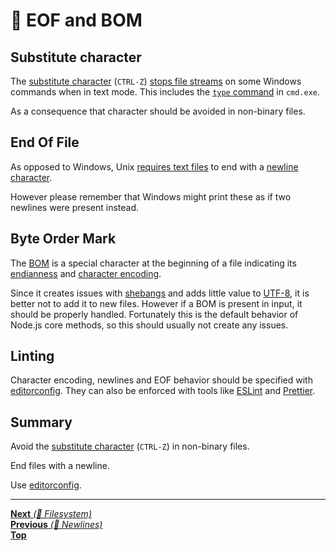 # 📝 EOF and BOM

## Substitute character

The [substitute character](https://en.wikipedia.org/wiki/Substitute_character)
(`CTRL-Z`)
[stops file streams](https://docs.microsoft.com/en-us/cpp/c-runtime-library/reference/read?view=vs-2017#remarks)
on some Windows commands when in text mode. This includes the
[`type` command](https://ss64.com/nt/type.html) in `cmd.exe`.

As a consequence that character should be avoided in non-binary files.

## End Of File

As opposed to Windows, Unix
[requires text files](http://pubs.opengroup.org/onlinepubs/9699919799/basedefs/V1_chap03.html#tag_03_206)
to end with a [newline character](newlines.md).

However please remember that Windows might print these as if two newlines were
present instead.

## Byte Order Mark

The [BOM](https://en.wikipedia.org/wiki/Byte_order_mark) is a special character
at the beginning of a file indicating its
[endianness](https://en.wikipedia.org/wiki/Endianness) and
[character encoding](https://en.wikipedia.org/wiki/Character_encoding).

Since it creates issues with
[shebangs](<https://en.wikipedia.org/wiki/Shebang_(Unix)>) and adds little value
to [UTF-8](https://en.wikipedia.org/wiki/UTF-8), it is better not to add it to
new files. However if a BOM is present in input, it should be properly handled.
Fortunately this is the default behavior of Node.js core methods, so this should
usually not create any issues.

## Linting

Character encoding, newlines and EOF behavior should be specified with
[editorconfig](https://editorconfig.org/). They can also be enforced with tools
like [ESLint](https://eslint.org/docs/rules/eol-last) and
[Prettier](https://github.com/prettier/prettier).

## Summary

Avoid the
[substitute character](https://en.wikipedia.org/wiki/Substitute_character)
(`CTRL-Z`) in non-binary files.

End files with a newline.

Use [editorconfig](https://editorconfig.org/).

<hr>

[**Next** _(📂 Filesystem)_](../3_filesystem/README.md)\
[**Previous** _(📝 Newlines)_](newlines.md)\
[**Top**](README.md)
